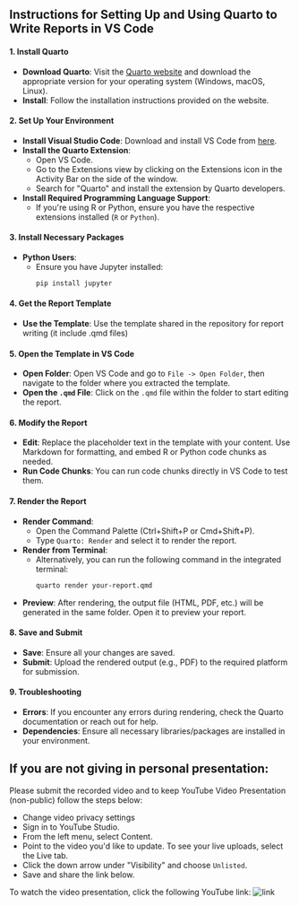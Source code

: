 ## Instructions for Setting Up and Using Quarto to Write Reports in VS Code

#### 1. **Install Quarto**

   - **Download Quarto**: Visit the [Quarto website](https://quarto.org) and download the appropriate version for your operating system (Windows, macOS, Linux).
   - **Install**: Follow the installation instructions provided on the website.

#### 2. **Set Up Your Environment**

   - **Install Visual Studio Code**: Download and install VS Code from [here](https://code.visualstudio.com/).
   - **Install the Quarto Extension**:
     - Open VS Code.
     - Go to the Extensions view by clicking on the Extensions icon in the Activity Bar on the side of the window.
     - Search for "Quarto" and install the extension by Quarto developers.
   - **Install Required Programming Language Support**:
     - If you're using R or Python, ensure you have the respective extensions installed (`R` or `Python`).

#### 3. **Install Necessary Packages**
   - **Python Users**:
     - Ensure you have Jupyter installed:
       ```bash
       pip install jupyter
       ```

#### 4. **Get the Report Template**

   - **Use the Template**: Use the template shared in the repository for report writing (it include .qmd files)

#### 5. **Open the Template in VS Code**

   - **Open Folder**: Open VS Code and go to `File -> Open Folder`, then navigate to the folder where you extracted the template.
   - **Open the `.qmd` File**: Click on the `.qmd` file within the folder to start editing the report.

#### 6. **Modify the Report**

   - **Edit**: Replace the placeholder text in the template with your content. Use Markdown for formatting, and embed R or Python code chunks as needed.
   - **Run Code Chunks**: You can run code chunks directly in VS Code to test them.

#### 7. **Render the Report**

   - **Render Command**:
     - Open the Command Palette (Ctrl+Shift+P or Cmd+Shift+P).
     - Type `Quarto: Render` and select it to render the report.
   - **Render from Terminal**:
     - Alternatively, you can run the following command in the integrated terminal:
       ```bash
       quarto render your-report.qmd
       ```
   - **Preview**: After rendering, the output file (HTML, PDF, etc.) will be generated in the same folder. Open it to preview your report.

#### 8. **Save and Submit**

   - **Save**: Ensure all your changes are saved.
   - **Submit**: Upload the rendered output (e.g., PDF) to the required platform for submission.

#### 9. **Troubleshooting**

   - **Errors**: If you encounter any errors during rendering, check the Quarto documentation or reach out for help.
   - **Dependencies**: Ensure all necessary libraries/packages are installed in your environment.


## If you are not giving in personal presentation:

Please submit the recorded video and  to keep YouTube Video Presentation (non-public) follow the steps below:
- Change video privacy settings
- Sign in to YouTube Studio.
- From the left menu, select Content.
- Point to the video you'd like to update. To see your live uploads, select the Live tab.
- Click the down arrow under "Visibility" and choose `Unlisted`.
- Save and share the link below.

To watch the video presentation, click the following YouTube link: ![link]()
